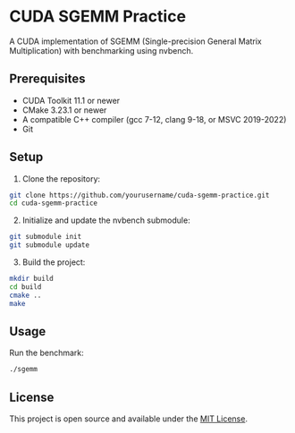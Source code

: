 # CUDA SGEMM Practice

A CUDA implementation of SGEMM (Single-precision General Matrix Multiplication) with benchmarking using nvbench.

## Prerequisites

- CUDA Toolkit 11.1 or newer
- CMake 3.23.1 or newer
- A compatible C++ compiler (gcc 7-12, clang 9-18, or MSVC 2019-2022)
- Git

## Setup

1. Clone the repository:

```bash
git clone https://github.com/yourusername/cuda-sgemm-practice.git
cd cuda-sgemm-practice
```

2. Initialize and update the nvbench submodule:

```bash
git submodule init
git submodule update
```

3. Build the project:

```bash
mkdir build
cd build
cmake ..
make
```

## Usage

Run the benchmark:

```bash
./sgemm
```

## License

This project is open source and available under the [MIT License](LICENSE).
